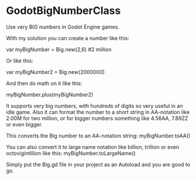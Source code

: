 # GodotBigNumberClass
Use very BIG numbers in Godot Engine games.

With my solution you can create a number like this:

var myBigNumber = Big.new(2,6) #2 million

Or like this:

var myBigNumber2 = Big.new(2000000)

And then do math on it like this:

myBigNumber.plus(myBigNumber2)

It supports very big numbers, with hundreds of digits so very useful in an idle game. Also it can format the number to a short string in AA-notation like 2.00M for two million, or for bigger numbers something like 4.56AA, 7.89ZZ or even bigger. 

This converts the Big number to an AA-notation string:
myBigNumber.toAA()

You can also convert it to large name notation like billion, trillion or even octovigintillion like this:
myBigNumber.toLargeName()

Simply put the Big.gd file in your project as an Autoload and you are good to go.
